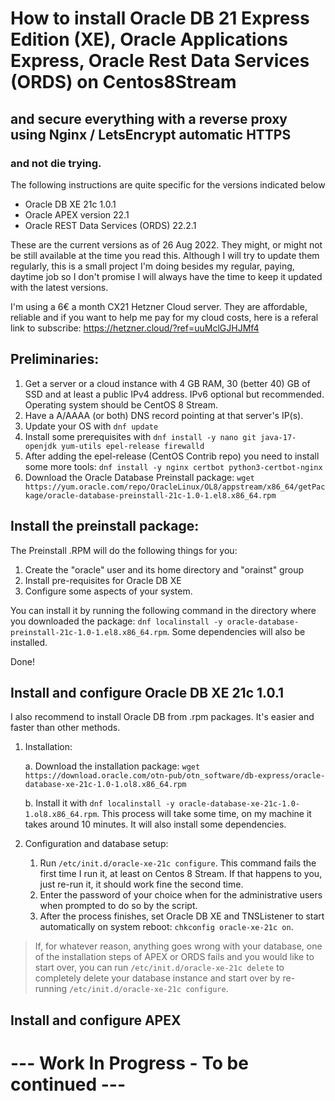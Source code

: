 # How to install Oracle DB 21 Express Edition (XE), Oracle Applications Express, Oracle Rest Data Services (ORDS) on Centos8Stream
## and secure everything with a reverse proxy using Nginx / LetsEncrypt automatic HTTPS
### and not die trying. 

The following instructions are quite specific for the versions indicated below
- Oracle DB XE 21c 1.0.1
- Oracle APEX version 22.1
- Oracle REST Data Services (ORDS) 22.2.1

These are the current versions as of 26 Aug 2022. They might, or might not be still available at the time you read this. Although I will try to update them regularly, this is a small project I'm doing besides my regular, paying, daytime job so I don't promise I will always have the time to keep it updated with the latest versions. 

I'm using a 6€ a month CX21 Hetzner Cloud server. They are affordable, reliable and if you want to help me pay for my cloud costs, here is a referal link to subscribe: https://hetzner.cloud/?ref=uuMclGJHJMf4 

## Preliminaries:

1. Get a server or a cloud instance with 4 GB RAM, 30 (better 40) GB of SSD and at least a public IPv4 address. IPv6 optional but recommended. Operating system should be CentOS 8 Stream. 
2. Have a A/AAAA (or both) DNS record pointing at that server's IP(s).
3. Update your OS with ```dnf update```
4. Install some prerequisites with ```dnf install -y nano git java-17-openjdk yum-utils epel-release firewalld```
5. After adding the epel-release (CentOS Contrib repo) you need to install some more tools: ```dnf install -y nginx certbot python3-certbot-nginx```
6. Download the Oracle Database Preinstall package: ```wget https://yum.oracle.com/repo/OracleLinux/OL8/appstream/x86_64/getPackage/oracle-database-preinstall-21c-1.0-1.el8.x86_64.rpm```

## Install the preinstall package:

The Preinstall .RPM will do the following things for you: 

1. Create the "oracle" user and its home directory and "orainst" group
2. Install pre-requisites for Oracle DB XE
3. Configure some aspects of your system. 

You can install it by running the following command in the directory where you downloaded the package: ```dnf localinstall -y oracle-database-preinstall-21c-1.0-1.el8.x86_64.rpm```. Some dependencies will also be installed. 

Done! 

## Install and configure Oracle DB XE 21c 1.0.1

I also recommend to install Oracle DB from .rpm packages. It's easier and faster than other methods. 

1. Installation: 

    a. Download the installation package: ```wget https://download.oracle.com/otn-pub/otn_software/db-express/oracle-database-xe-21c-1.0-1.ol8.x86_64.rpm```

    b. Install it with ```dnf localinstall -y oracle-database-xe-21c-1.0-1.ol8.x86_64.rpm```. This process will take some time, on my machine it takes around 10 minutes. It will also install some dependencies. 

2. Configuration and database setup: 

    1. Run ```/etc/init.d/oracle-xe-21c configure```. This command fails the first time I run it, at least on Centos 8 Stream. If that happens to you, just re-run it, it should work fine the second time. 
    2. Enter the password of your choice when for the administrative users when prompted to do so by the script. 
    3. After the process finishes, set Oracle DB XE and TNSListener to start automatically on system reboot: ```chkconfig oracle-xe-21c on```.


> If, for whatever reason, anything goes wrong with your database, one of the installation steps of APEX or ORDS fails and you would like to start over, you can run ```/etc/init.d/oracle-xe-21c delete``` to completely delete your database instance and start over by re-running ```/etc/init.d/oracle-xe-21c configure```.

## Install and configure APEX


# --- Work In Progress - To be continued ---